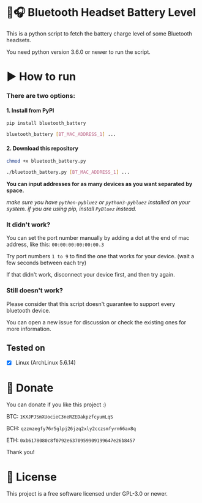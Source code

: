 # 🔋🎧 Bluetooth Headset Battery Level

This is a python script to fetch the battery charge level of some Bluetooth headsets.

You need python version 3.6.0 or newer to run the script.

# ▶️ How to run

### There are two options:

#### 1. Install from PyPI

```bash
pip install bluetooth_battery

bluetooth_battery [BT_MAC_ADDRESS_1] ...
```

#### 2. Download this repository

```bash
chmod +x bluetooth_battery.py

./bluetooth_battery.py [BT_MAC_ADDRESS_1] ...
```

**You can input addresses for as many devices as you want separated by space.**

_make sure you have `python-pybluez` or `python3-pybluez` installed on your system._
_if you are using pip, install `PyBluez` instead._

### It didn't work?

You can set the port number manually by adding a dot at the end of mac address, like this: `00:00:00:00:00:00.3`

Try port numbers `1 to 9` to find the one that works for your device. (wait a few seconds between each try)

If that didn't work, disconnect your device first, and then try again.

### Still doesn't work?

Please consider that this script doesn't guarantee to support every bluetooth device.

You can open a new issue for discussion or check the existing ones for more information.

## Tested on

- [x] Linux (ArchLinux 5.6.14)

# 💸 Donate

You can donate if you like this project :)

BTC: `1KXJPJSmXUocieC3neRZEDakpzfcyumLqS`

BCH: `qzzmzegfy76r5glpj26jzq2xly2cczsmfyrn66ax8q`

ETH: `0xb6178080c8f0792e6370959909199647e26b8457`

Thank you!

# 📜 License

This project is a free software licensed under GPL-3.0 or newer.
